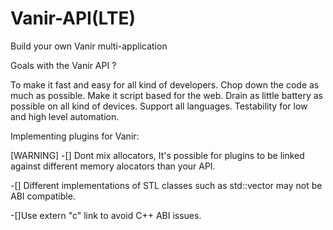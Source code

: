 # Vanir-API(LTE)
Build your own Vanir multi-application

Goals with the Vanir API ?

To make it fast and easy for all kind of developers.
Chop down the code as much as possible.
Make it script based for the web.
Drain as little battery as possible on all kind of devices.
Support all languages.
Testability for low and high level automation.


Implementing plugins for Vanir:


[WARNING]
-[] Dont mix allocators, It's possible for plugins to be linked against different memory alocators
than your API.

-[] Different implementations of STL classes such as std::vector may not be ABI compatible.

-[]Use extern "c" link to avoid C++ ABI issues.
